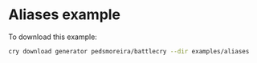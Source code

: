 # Aliases example

To download this example:

```bash
cry download generator pedsmoreira/battlecry --dir examples/aliases
```
